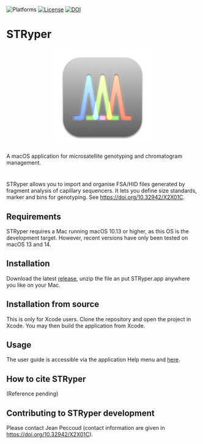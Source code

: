 ![Platforms](https://img.shields.io/badge/platform-macOS-lightgreen)
[![License](https://img.shields.io/badge/license-GPLv3-blue.svg)](http://www.gnu.org/licenses/gpl.html)
[![DOI](https://img.shields.io/badge/doi-10.32942/X2X01C-blue)](https://doi.org/10.32942/X2X01C)

# STRyper
<p align="center">
<img src="STRyper/Assets.xcassets/AppIcon.appiconset/appIcon256.png">
</p>
A macOS application for microsatellite genotyping and chromatogram management.

#
STRyper allows you to import and organise FSA/HID files generated by fragment analysis of capillary sequencers. 
It lets you define size standards, marker and bins for genotyping. 
See https://doi.org/10.32942/X2X01C.

## Requirements
STRyper requires a Mac running macOS 10.13 or higher, as this OS is the development target. However, recent versions have only been tested on macOS 13 and 14.

## Installation
Download the latest [release](https://github.com/jeanlain/STRyper/releases), unzip the file an put STRyper.app anywhere you like on your Mac.

## Installation from source
This is only for Xcode users. Clone the repository and open the project in Xcode. You may then build the application from Xcode.

## Usage
The user guide is accessible via the application Help menu and [here](https://github.com/jeanlain/STRyper/raw/main/STRyper/STRyper%20help.pdf).

## How to cite STRyper
(Reference pending)

## Contributing to STRyper development
Please contact Jean Peccoud (contact information are given in https://doi.org/10.32942/X2X01C).
